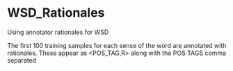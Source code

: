 WSD_Rationales
==============

Using annotator rationales for WSD

The first 100 training samples for each sense of the word are annotated with rationales.
These appear as <POS_TAG,R> along with the POS TAGS comma separated
